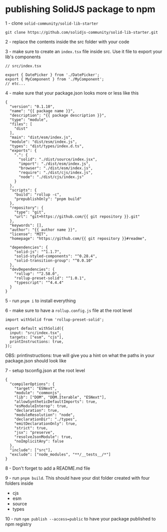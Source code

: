 # publishing SolidJS package to npm

1 - clone `solid-community/solid-lib-starter`

```
git clone https://github.com/solidjs-community/solid-lib-starter.git
```

2 - replace the contents inside the src folder with your code

3 - make sure to create an `index.tsx` file inside src. Use it file to export your lib's components

```
// src/index.tsx

export { DatePicker } from './DatePicker';
export { MyComponent } from './MyComponent';
// etc...
```

4 - make sure that your package.json looks more or less like this

```
{
  "version": "0.1.10",
  "name": "{{ package name }}",
  "description": "{{ package description }}",
  "type": "module",
  "files": [
    "dist"
  ],
  "main": "dist/esm/index.js",
  "module": "dist/esm/index.js",
  "types": "dist/types/index.d.ts",
  "exports": {
    ".": {
      "solid": "./dist/source/index.jsx",
      "import": "./dist/esm/index.js",
      "browser": "./dist/esm/index.js",
      "require": "./dist/cjs/index.js",
      "node": "./dist/cjs/index.js"
    }
  },
  "scripts": {
    "build": "rollup -c",
    "prepublishOnly": "pnpm build"
  },
  "repository": {
    "type": "git",
    "url": "git+https://github.com/{{ git repository }}.git"
  },
  "keywords": [],
  "author": "{{ author name }}",
  "license": "MIT",
  "homepage": "https://github.com/{{ git repository }}#readme",

  "dependencies": {
    "solid-js": "^1.1.7",
    "solid-styled-components": "^0.28.4",
    "solid-transition-group": "^0.0.10"
  },
  "devDependencies": {
    "rollup": "^2.58.0",
    "rollup-preset-solid": "^1.0.1",
    "typescript": "^4.4.4"
  }
}

```

5 - run `pnpm i` to install everything

6 - make sure to have a `rollup.config.js` file at the root level

```
import withSolid from 'rollup-preset-solid';

export default withSolid({
  input: "src/index.tsx",
  targets: ["esm", "cjs"],
  printInstructions: true,
});

```

OBS: printInstructions: true will give you a hint on what the paths in your package.json should look like

7 - setup tsconfig.json at the root level

```
{
  "compilerOptions": {
    "target": "ESNext",
    "module": "commonjs",
    "lib": ["DOM", "DOM.Iterable", "ESNext"],
    "allowSyntheticDefaultImports": true,
    "esModuleInterop": true,
    "declaration": true,
    "moduleResolution": "node",
    "declarationDir": "./types",
    "emitDeclarationOnly": true,
    "strict": true,
    "jsx": "preserve",
    "resolveJsonModule": true,
    "noImplicitAny": false
  },
  "include": ["src"],
  "exclude": ["node_modules", "**/__tests__/*"]
}

```

8 - Don't forget to add a README.md file

9 - run `pnpm build`.
This should have your dist folder created with four folders inside

- cjs
- esm
- source
- types

10 - run `npm publish --access=public` to have your package published to npm registry
